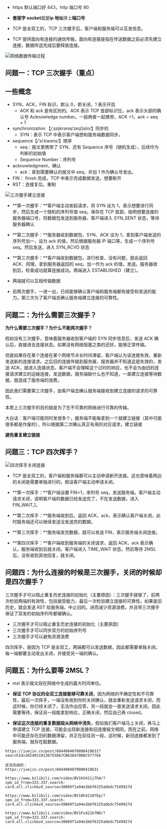 - https 默认端口好 443，http 端口号 80
- **套接字 socket**就是**ip 地址**拼上**端口号**

- TCP 是全双工的，TCP 三次握手后，客户端和服务端可以互发信息。
- TCP 提供面向有连接的通信传输，面向有连接是指在传送数据之前必须先建立连接，数据传送完成后要释放连接。

![网络数据传输过程](http三次握手四次挥手.assets/3.png)

## 问题一：TCP 三次握手（重点）

## 一些概念

- SYN，ACK，FIN 标识，默认 0，即关闭，1 表示开启
  - ACK 和 ack 是有区别的。ACK 表示 TCP 首部标识位，ack 表示头部的确认号 Acknowledge number。一般两者一起携带，ACK =1，ack = seq + 1
- synchronization 【*/*ˌsɪŋkrənaɪˈzeɪʃ(ə)n*/*】同步的
  - SYN：表示 TCP 中表示客户端想和服务端数据同步。
- sequence【*/*ˈsiːkwəns*/*】顺序
  - seq：报文里携带了 SYN、还有 Sequence 序号（随机生成），后续作为判断的初始值
  - Sequence Number：序列号
- acknowledgment，确认
  - ack：拿到需要确认的报文中 seq，并加 1 作为确认号发出。
- FIN： finish 完成，TCP 中表示完成数据发送，想要断开
- RST：连接复位。重制

![三次握手建立连接](http三次握手四次挥手.assets/1.png)

- **第一次握手：**客户端主动发起请求，将 SYN 设为 1，表示想要进行同步，然后生成一个随机的序列号值 seq，保存在 TCP 首部。指明想要连接的服务器端口号，将数据包发送到服务器，客户端进入 SYN_SENT 状态，等待服务器确认

- **第二次握手：**服务器收到数据包，SYN、ACK 设为 1，拿到客户端发送的序列号加一，设为 ack 的值，然后根据服务器 IP 端口等，生成一个序列号 seq。然后发送，进入 SYN_RCVD 状态
- **第三次握手：**客户端收到数据包，进行检查，没有问题，就会返回 ACK、同理，拿到服务器返回的 seq，加一作为 ack 的值，发送。服务器收到后，检查成功就算连接成功。两端进入 ESTABLISHED（建立）。

- 两端就可以互相传输数据
- 前两次握手，一进一出，已经能够确认客户端和服务端都有接受和发送的能力。第三次为了客户端去确认服务端建立连接的可靠性。

## 问题二：为什么需要三次握手？

**为什么需要三次握手？为什么不能两次握手？**

假如没有三次握手，意味着服务器收到客户端的 SYN 同步信息后，发送 ACK 确认后，直接进去连接状态。如果没有网络阻塞之类的还好。能够正常传输。

但是如果存在某个连接在某个网络节点长时间滞留，客户端认为该连接失效，重新发送新的连接请求。之后旧的连接传输到服务器，服务器并不知道这是失效的，发送 ACK，就进入连接状态，客户端不会理睬这个过时的响应，也不会为由旧的连接请求建立的运输连接，发送数据，服务端缺什么也不知道，一直建立连接等待数据，就造成了服务端的浪费。

因此我们需要第三次握手，由客户端去确认服务端接收到建立连接的请求的可靠性。

本质上三次握手的目的就是为了在不可靠的网络进行可靠的传输。

大白话：客户端可能同时发很多个，服务端不能每拿到一个就建立链接（其中可能很多都是作废的），所以根据第二次确认真正有用的对应请求，建立链接

**避免重复建立链接**

## 问题三：TCP 四次挥手？

![四次挥手关闭连接](http三次握手四次挥手.assets/2.png)

- TCP 是全双工的，客户端和服务端都可以主动申请断开连接。这也意味着两边的关闭是需要单独进行的。假设客户端主动申请关闭。
- **第一次挥手：**客户端设置 FIN=1，序列号 seq，发送服务端。客户端主动请求关闭，说明客户端的数据已经发送完了，不在发送数据，进入 FIN_WAIT_1。

- **第二次挥手：**服务端收到后，返回 ACK，ack，表示确认客户端关闭，此时服务端还可以继续发送没发送完的数据。
- **第三次挥手：**服务端发完数据，就可以发送 FIN，表示服务端关闭连接。
- **第四次挥手：**客户端收到服务端的关闭请求，返回 ACK，ack 表示确认，服务端收到后就关闭。客户端进入 TIME_WAIT 状态，然后等待 2MSL 后，没有收到其他回复，就关闭。

## 问题四：为什么连接的时候是三次握手，关闭的时候却是四次握手？

三次握手才可以阻止重复历史连接的初始化（主要原因）：三次握手就够了，前两次检验两端的有效性，包括接受能力，最后一次检验建立连接的可靠性。如果是旧历史，就会发送 RST 给服务端，中止旧的。进而减少资源浪费。并且带三次握手保证了双发的初始序列号都被确认。

- 三次握手才可以阻止重复历史连接的初始化（主要原因）
- 三次握手才可以同步双方的初始序列号
- 三次握手才可以避免资源浪费

四次挥手，是因为 TCP 是全双工，两端都可以发送数据，因此都需要单独关闭。每一端都要主动发出关闭，并接受另一端的确认。

## 问题五：为什么要等 2MSL？

- msl 表示报文段在网络中生成的最大时间单位。

- **保证 TCP 协议的全双工连接能够可靠关闭**，因为网络的不确定性和不可靠性，最后一次挥手，一端没有收到你的关闭确认，就会重新发送请求关闭，而这时候，你已经关闭了，无法作出应答，另一段就会一直发送请求关闭。因此需要等待，保证另一段能拿到响应，正确关闭，然后自己再 closed。
- **保证这次连接的重复数据段从网络中消失**，假如我们客户端马上关闭，再马上申请建立 TCP 连接，可能会出现新连接和旧连接报文相同，而在之前，网络中可能还存在旧的数据滞留，并正在前往另一段，这时候，新旧连接都发到了服务端，就存在脏数据。

```http
https://juejin.cn/post/6844904070000410631?searchId=20240319130755DA7CB638470B8C9777E6

还没总结的：
https://juejin.cn/post/6844904070000410631

https://www.bilibili.com/video/BV1kV411j7hA/?spm_id_from=333.337.search-card.all.click&vd_source=38069f1a94e1b6f6325abbdc7549927d

https://www.bilibili.com/video/BV18h41187Ep/?spm_id_from=333.337.search-card.all.click&vd_source=38069f1a94e1b6f6325abbdc7549927d

https://www.bilibili.com/video/BV1Fx421k7ND/?spm_id_from=333.337.search-card.all.click&vd_source=38069f1a94e1b6f6325abbdc7549927d
```
